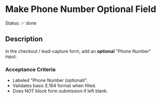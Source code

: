 # Make Phone Number Optional Field
Status: ✅ done

## Description
In the checkout / lead-capture form, add an **optional** "Phone Number" input.

### Acceptance Criteria
- Labeled "Phone Number (optional)".
- Validates basic E.164 format when filled.
- Does NOT block form submission if left blank.

